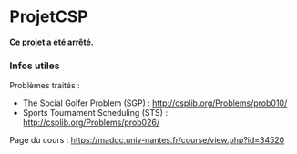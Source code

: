 # ProjetCSP

**Ce projet a été arrêté.**

### Infos utiles
Problèmes traités :
- The Social Golfer Problem (SGP) : http://csplib.org/Problems/prob010/
- Sports Tournament Scheduling (STS) : http://csplib.org/Problems/prob026/

Page du cours : https://madoc.univ-nantes.fr/course/view.php?id=34520
